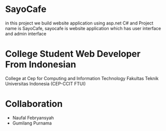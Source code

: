 # SayoCafe
in this project we build website application using asp.net C# and Project name is SayoCafe, sayocafe is website application which has user interface and admin interface

# College Student Web Developer From Indonesian
College at Cep for Computing and Information Technology Fakultas Teknik Universitas Indonesia (CEP-CCIT FTUI)
# Collaboration
* Naufal Febryansyah
* Gumilang Purnama

